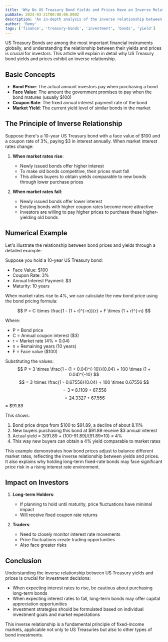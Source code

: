 ```yaml
---
title: 'Why Do US Treasury Bond Yields and Prices Have an Inverse Relationship?'
pubDate: 2024-03-21T00:00:00.000Z
description: 'An in-depth analysis of the inverse relationship between US Treasury bond yields and prices, and its impact on investors.'
author: 'Remy'
tags: ['finance', 'treasury-bonds', 'investment', 'bonds', 'yield']
---
```




US Treasury Bonds are among the most important financial instruments globally, and understanding the relationship between their yields and prices is crucial for investors. This article will explain in detail why US Treasury bond yields and prices exhibit an inverse relationship.

## Basic Concepts

- **Bond Price**: The actual amount investors pay when purchasing a bond
- **Face Value**: The amount the government promises to pay when the bond matures (usually $100)
- **Coupon Rate**: The fixed annual interest payment rate of the bond
- **Market Yield**: The current yield level of similar bonds in the market

## The Principle of Inverse Relationship

Suppose there's a 10-year US Treasury bond with a face value of $100 and a coupon rate of 3%, paying $3 in interest annually. When market interest rates change:

1. **When market rates rise**:
   - Newly issued bonds offer higher interest
   - To make old bonds competitive, their prices must fall
   - This allows buyers to obtain yields comparable to new bonds through lower purchase prices

2. **When market rates fall**:
   - Newly issued bonds offer lower interest
   - Existing bonds with higher coupon rates become more attractive
   - Investors are willing to pay higher prices to purchase these higher-yielding old bonds

## Numerical Example
Let's illustrate the relationship between bond prices and yields through a detailed example:

Suppose you hold a 10-year US Treasury bond:
- Face Value: $100
- Coupon Rate: 3%
- Annual Interest Payment: $3
- Maturity: 10 years

When market rates rise to 4%, we can calculate the new bond price using the bond pricing formula:

$$ P = C \times \frac{1 - (1 + r)^{-n}}{r} + F \times (1 + r)^{-n} $$

Where:
- P = Bond price
- C = Annual coupon interest ($3)
- r = Market rate (4% = 0.04)
- n = Remaining years (10 years)
- F = Face value ($100)

Substituting the values:
$$ P = 3 \times \frac{1 - (1 + 0.04)^{-10}}{0.04} + 100 \times (1 + 0.04)^{-10} $$
$$ = 3 \times \frac{1 - 0.67556}{0.04} + 100 \times 0.67556 $$
$$ = 3 \times 8.1109 + 67.556 $$
$$ = 24.3327 + 67.556 $$
  = $91.89

This shows:
1. Bond price drops from $100 to $91.89, a decline of about 8.11%
2. New buyers purchasing this bond at $91.89 receive $3 annual interest
3. Actual yield = 3/91.89 + (100-91.89)/(91.89×10) = 4%
4. This way new buyers can obtain a 4% yield comparable to market rates

This example demonstrates how bond prices adjust to balance different market rates, reflecting the inverse relationship between yields and prices. It also explains why holding long-term fixed-rate bonds may face significant price risk in a rising interest rate environment.

## Impact on Investors

1. **Long-term Holders**:
   - If planning to hold until maturity, price fluctuations have minimal impact
   - Will receive fixed coupon rate returns

2. **Traders**:
   - Need to closely monitor interest rate movements
   - Price fluctuations create trading opportunities
   - Also face greater risks

## Conclusion

Understanding the inverse relationship between US Treasury yields and prices is crucial for investment decisions:
- When expecting interest rates to rise, be cautious about purchasing long-term bonds
- When expecting interest rates to fall, long-term bonds may offer capital appreciation opportunities
- Investment strategies should be formulated based on individual investment goals and market expectations

This inverse relationship is a fundamental principle of fixed-income markets, applicable not only to US Treasuries but also to other types of bond investments.
